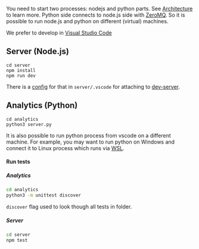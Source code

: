 You need to start two processes: nodejs and python parts. See [Architecture](https://github.com/hastic/hastic-server/wiki/Architecture) to learn more. Python side connects to node.js side with [ZeroMQ](http://zeromq.org/).
So it is possible to run node.js and python on different (virtual) machines.

We prefer to develop in [Visual Studio Code](https://code.visualstudio.com/)

## Server (Node.js)

```
cd server
npm install
npm run dev
```

There is a [config](https://github.com/hastic/hastic-server/blob/master/server/.vscode/launch.json) for that in `server/.vscode` for attaching to [dev-server](https://github.com/hastic/hastic-server/blob/master/server/build/dev-server.js).

## Analytics (Python)

```
cd analytics
python3 server.py
```

It is also possible to run python process from vscode on a different machine. For example, you may want to run python on Windows and connect it to Linux process which runs via [WSL](https://docs.microsoft.com/en-us/windows/wsl/about).

#### Run tests
##### Analytics
```bash
cd analytics
python3 -m unittest discover
```

`discover` flag used to look though all tests in folder.

##### Server
```bash
cd server
npm test
```
